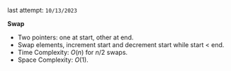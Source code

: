 last attempt: `10/13/2023`

**Swap**
- Two pointers: one at start, other at end. 
- Swap elements, increment start and decrement start while start < end. 
- Time Complexity: $O(n)$ for $n/2$ swaps. 
- Space Complexity: $O(1)$. 